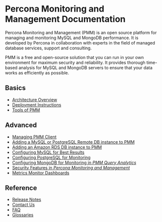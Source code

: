 # Percona Monitoring and Management Documentation

Percona Monitoring and Management (PMM) is an open source platform
for managing and monitoring MySQL and MongoDB performance.
It is developed by Percona in collaboration with experts
in the field of managed database services, support and consulting.

PMM is a free and open-source solution
that you can run in your own environment
for maximum security and reliability.
It provides thorough time-based analysis for MySQL and MongoDB servers
to ensure that your data works as efficiently as possible.

## Basics

* [Architecture Overview](architecture.md)
* [Deployment Instructions](deploy/index.md)
* [Tools of PMM](tool.md)

## Advanced

* [Managing PMM Client](pmm-admin.md)
* [Adding a MySQL or PostgreSQL Remote DB instance to PMM](remote-instance.md)
* [Adding an Amazon RDS DB instance to PMM](amazon-rds.md)
* [Configuring MySQL for Best Results](conf-mysql.md)
* [Configuring PostgreSQL for Monitoring](conf-postgres.md)
* [Configuring MongoDB for Monitoring in *PMM Query Analytics*](conf-mongodb.md)
* [Security Features in *Percona Monitoring and Management*](security.md)
* [Metrics Monitor Dashboards](index.metrics-monitor.dashboard.md)

## Reference

* [Release Notes](release-notes/index.md)
* [Contact Us](contact.md)
* [FAQ](faq.md)
* [Glossaries](index.glossary.md)
